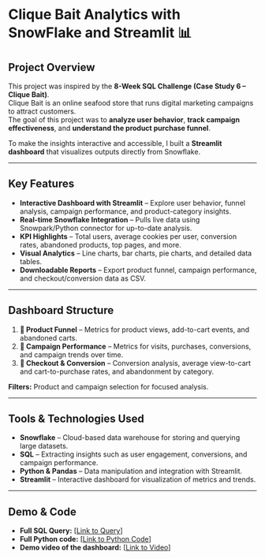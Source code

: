 # Clique Bait Analytics with SnowFlake and Streamlit 📊

## Project Overview
This project was inspired by the **8-Week SQL Challenge (Case Study 6 – Clique Bait)**.  
Clique Bait is an online seafood store that runs digital marketing campaigns to attract customers.  
The goal of this project was to **analyze user behavior**, **track campaign effectiveness**, and **understand the product purchase funnel**.  

To make the insights interactive and accessible, I built a **Streamlit dashboard** that visualizes outputs directly from Snowflake.

---

## Key Features
- **Interactive Dashboard with Streamlit** – Explore user behavior, funnel analysis, campaign performance, and product-category insights.  
- **Real-time Snowflake Integration** – Pulls live data using Snowpark/Python connector for up-to-date analysis.  
- **KPI Highlights** – Total users, average cookies per user, conversion rates, abandoned products, top pages, and more.  
- **Visual Analytics** – Line charts, bar charts, pie charts, and detailed data tables.  
- **Downloadable Reports** – Export product funnel, campaign performance, and checkout/conversion data as CSV.

---

## Dashboard Structure
1. **🧯 Product Funnel** – Metrics for product views, add-to-cart events, and abandoned carts.  
2. **🎯 Campaign Performance** – Metrics for visits, purchases, conversions, and campaign trends over time.  
3. **🛒 Checkout & Conversion** – Conversion analysis, average view-to-cart and cart-to-purchase rates, and abandonment by category.  

**Filters:** Product and campaign selection for focused analysis.

---

## Tools & Technologies Used
- **Snowflake** – Cloud-based data warehouse for storing and querying large datasets.  
- **SQL** – Extracting insights such as user engagement, conversions, and campaign performance.  
- **Python & Pandas** – Data manipulation and integration with Streamlit.  
- **Streamlit** – Interactive dashboard for visualization of metrics and trends.  

---

## Demo & Code
- **Full SQL Query:** [[Link to Query](https://github.com/adetanchelsea/CLIQUEBAITANALYTICS/blob/main/analysis.sql)]  
- **Full Python code:** [[Link to Python Code](https://github.com/adetanchelsea/CLIQUEBAITANALYTICS/blob/main/cliquebaitdashboard.py)]  
- **Demo video of the dashboard:** [[Link to Video](https://github.com/adetanchelsea/CLIQUEBAITANALYTICS/blob/main/StreamLitDashboardVideo.mp4)]


